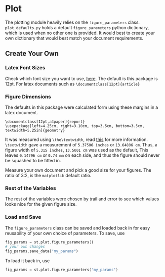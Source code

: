 # Plot

The plotting module heavily relies on the `figure_parameters` class.
`plot_defaults.py` holds a default `figure_parameters` python dictionary, which 
is used when no other one is provided.
It would best to create your own dictionary that would best match your document requirements.

## Create Your Own
### Latex Font Sizes
Check which font size you want to use, [here](https://tex.stackexchange.com/questions/24599/what-point-pt-font-size-are-large-etc).
The default is this package is 12pt. For latex documents such as `\documentclass[12pt]{article}`

### Figure Dimensions
The defaults in this package were calculated form using these margins in a latex document.
```
\documentclass[12pt,a4paper]{report}
\usepackage[left=4.25cm, right=3.10cm, top=3.5cm, bottom=3.5cm, textwidth=5.25in]{geometry}
```
It was measured using `\the\textwidth`, read [this](https://tex.stackexchange.com/questions/39383/determine-text-width) for more information.
`\textwidth` gave a measurement of `5.37506 inches` or `13.64806 cm`.
Thus, a figure width of `5.315 inches`, `13.5001 cm` was used as the default,
This leaves `0.14796 cm` or `0.74 mm` on each side, and thus the figure should never be squashed to be fitted in.

Measure your own document and pick a good size for your figures.
The ratio of 3:2, is the `matplotlib` default ratio.

### Rest of the Variables
The rest of the variables were chosen by trail and error to see which values 
looks nice for the given figure size.

### Load and Save
The `figure_parameters` class can be saved and loaded back in for easy reusability 
of your own choice of parameters.
To save, use
```python
fig_params = st.plot.figure_parameters()
# your own changes
fig_params.save_data("my_params")
```
To load it back in, use
```python
fig_params = st.plot.figure_parameters("my_params")
```
